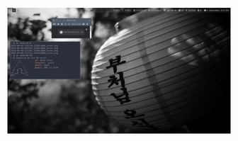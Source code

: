 ![alt text](https://raw.githubusercontent.com/HanGhoul/dotfiles/master/2018-09-06-121323_1920x1080_scrot.png "scrot")
